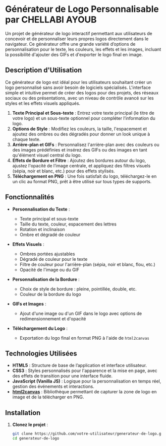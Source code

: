 # Générateur de Logo Personnalisable par CHELLABI AYOUB

Un projet de générateur de logo interactif permettant aux utilisateurs de concevoir et de personnaliser leurs propres logos directement dans le navigateur. Ce générateur offre une grande variété d’options de personnalisation pour le texte, les couleurs, les effets et les images, incluant la possibilité d'ajouter des GIFs et d'exporter le logo final en image.

## Description d'Utilisation

Ce générateur de logo est idéal pour les utilisateurs souhaitant créer un logo personnalisé sans avoir besoin de logiciels spécialisés. L'interface simple et intuitive permet de créer des logos pour des projets, des réseaux sociaux ou des présentations, avec un niveau de contrôle avancé sur les styles et les effets visuels appliqués.

1. **Texte Principal et Sous-texte** : Entrez votre texte principal (le titre de votre logo) et un sous-texte optionnel pour compléter l’information du logo.
2. **Options de Style** : Modifiez les couleurs, la taille, l'espacement et ajoutez des ombres ou des dégradés pour donner un look unique à chaque texte.
3. **Arrière-plan et GIFs** : Personnalisez l'arrière-plan avec des couleurs ou des images prédéfinies et insérez des GIFs ou des images en tant qu'élément visuel central du logo.
4. **Effets de Bordure et Filtre** : Ajoutez des bordures autour du logo, ajustez l'opacité de l’image centrale, et appliquez des filtres visuels (sépia, noir et blanc, etc.) pour des effets stylisés.
5. **Téléchargement en PNG** : Une fois satisfait du logo, téléchargez-le en un clic au format PNG, prêt à être utilisé sur tous types de supports.

## Fonctionnalités

- **Personnalisation du Texte** :
  - Texte principal et sous-texte
  - Taille du texte, couleur, espacement des lettres
  - Rotation et inclinaison
  - Ombre et dégradé de couleur

- **Effets Visuels** :
  - Ombres portées ajustables
  - Dégradé de couleur pour le texte
  - Filtre de couleur pour l'arrière-plan (sépia, noir et blanc, flou, etc.)
  - Opacité de l'image ou du GIF

- **Personnalisation de la Bordure** :
  - Choix de style de bordure : pleine, pointillée, double, etc.
  - Couleur de la bordure du logo

- **GIFs et Images** :
  - Ajout d'une image ou d'un GIF dans le logo avec options de redimensionnement et d'opacité

- **Téléchargement du Logo** :
  - Exportation du logo final en format PNG à l'aide de `html2canvas`

## Technologies Utilisées

- **HTML5** : Structure de base de l’application et interface utilisateur.
- **CSS3** : Styles personnalisés pour l'apparence et la mise en page, avec des effets de transition pour une interface fluide.
- **JavaScript (Vanilla JS)** : Logique pour la personnalisation en temps réel, gestion des événements et interactions.
- **[html2canvas](https://html2canvas.hertzen.com/)** : Bibliothèque permettant de capturer la zone de logo en image et de la télécharger en PNG.
  
## Installation

1. **Clonez le projet** :
   ```bash
   git clone https://github.com/votre-utilisateur/generateur-de-logo.git
   cd generateur-de-logo
